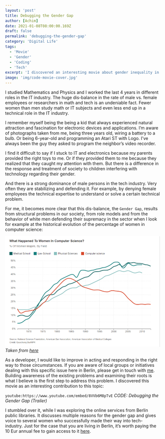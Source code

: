 ```yaml
---
layout: 'post'
title: Debugging the Gender Gap
author: [Achim]
date: 2021-01-08T08:00:00.169Z
draft: false
permalink: 'debugging-the-gender-gap'
category: 'Digital Life'
tags:
  - 'Movie'
  - 'Gender'
  - 'Coding'
  - 'Tech'
excerpt: 'I discovered an interesting movie about gender inequality in the tech-industry which I present and recommend here.'
image: 'img/code-movie-cover.jpg'
---
```


I studied Mathematics and Physics and I worked the last 4 years in different roles in the IT industry. The huge dis-balance in the rate of male vs. female employees or researchers in math and tech is an undeniable fact. Fewer women than men study math or IT subjects and even less end up in a technical role in the IT industry.

I remember myself being the being a kid that always experienced natural attraction and fascination for electronic devices and applications. I’m aware of photographs taken from me, being three years old, wiring a battery to a bulb. Or being 6-year-old and programming an Atari ST with Logo. I’ve always been the guy they asked to program the neighbor’s video recorder.

I find it difficult to say if I stuck to IT and electronics because my parents provided the right toys to me. Or if they provided them to me because they realized that they caught my attention with them. But there is a difference in the response and treatment of society to children interfering with technology regarding their gender.

And there is a strong dominance of male persons in the tech industry. Very often they are stabilizing and defending it. For example, by denying female employees the technical expertise to understand or solve a certain technical problem.

For me, it becomes more clear that this dis-balance, the `Gender Gap`, results from structural problems in our society, from role models and from the behavior of white men defending their supremacy in the sector when I look for example at the historical evolution of the percentage of women in computer science:

![example-component.png](img/women-in-compsci.png)
_Taken from [here](https://jaxenter.com/women-in-computer-science-majors-133646.html)_

As a developer, I would like to improve in acting and responding in the right way to those circumstances. If you are aware of local groups or initiatives dealing with this specific issue here in Berlin, please get in touch with [me](mailto:codingconnects@posteo.de). Building awareness of the existing problems and examining their roots is what I believe is the first step to address this problem. I discovered this movie as an interesting contribution to this topic:

`youtube:https://www.youtube.com/embed/8VVb6M8pTvE`
_CODE: Debugging the Gender Gap (Trailer)_

I stumbled over it, while I was exploring the online services from Berlin public libraries. It discusses multiple reasons for the gender gap and gives voice to several women who successfully made their way into tech-industry. Just for the case that you are living in Berlin, it’s worth paying the 10 Eur annual fee to gain access to it [here](https://voebb.ava.watch/film/code-debugging-the-gender-gap/).
